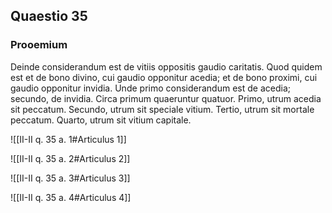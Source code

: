 ## Quaestio 35

### Prooemium

Deinde considerandum est de vitiis oppositis gaudio caritatis. Quod quidem est et de bono divino, cui gaudio opponitur acedia; et de bono proximi, cui gaudio opponitur invidia. Unde primo considerandum est de acedia; secundo, de invidia. Circa primum quaeruntur quatuor. Primo, utrum acedia sit peccatum. Secundo, utrum sit speciale vitium. Tertio, utrum sit mortale peccatum. Quarto, utrum sit vitium capitale.

![[II-II q. 35 a. 1#Articulus 1]]

![[II-II q. 35 a. 2#Articulus 2]]

![[II-II q. 35 a. 3#Articulus 3]]

![[II-II q. 35 a. 4#Articulus 4]]

